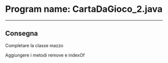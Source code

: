 # Program name: CartaDaGioco_2.java

---

## Consegna

Completare la classe mazzo

Aggiungere i metodi remove e indexOf




